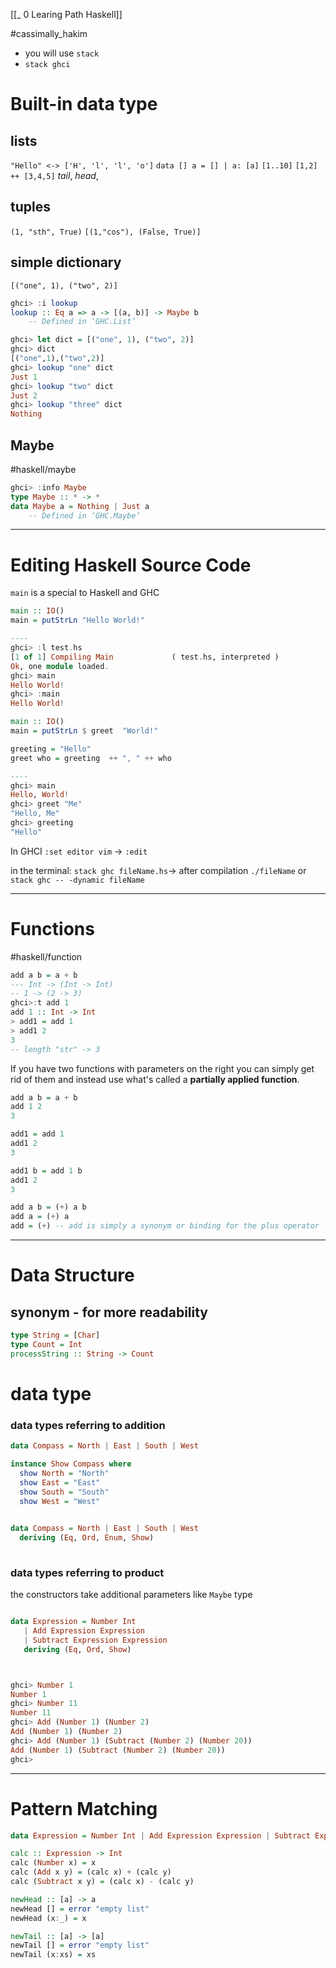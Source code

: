 [[_ 0 Learing Path Haskell]]

#cassimally_hakim 
- you will use `stack`
- `stack ghci`


# Built-in data type
## lists
`"Hello" <-> ['H', 'l', 'l', 'o']`
`data [] a = [] | a: [a]`
`[1..10]`
`[1,2] ++ [3,4,5]`
*tail*, *head*, 

## tuples
`(1, "sth", True)`
`[(1,"cos"), (False, True)]`

## simple dictionary
`[("one", 1), ("two", 2)]`

```haskell
ghci> :i lookup
lookup :: Eq a => a -> [(a, b)] -> Maybe b
  	-- Defined in ‘GHC.List’

ghci> let dict = [("one", 1), ("two", 2)]
ghci> dict
[("one",1),("two",2)]
ghci> lookup "one" dict
Just 1
ghci> lookup "two" dict
Just 2
ghci> lookup "three" dict
Nothing
```

## Maybe
#haskell/maybe 
```haskell
ghci> :info Maybe
type Maybe :: * -> *
data Maybe a = Nothing | Just a
  	-- Defined in ‘GHC.Maybe’
```

---------
# Editing Haskell Source Code
`main` is a special to Haskell and GHC


```haskell
main :: IO()
main = putStrLn "Hello World!"

----
ghci> :l test.hs 
[1 of 1] Compiling Main             ( test.hs, interpreted )
Ok, one module loaded.
ghci> main
Hello World!
ghci> :main
Hello World!

```


```haskell
main :: IO()
main = putStrLn $ greet  "World!"

greeting = "Hello"
greet who = greeting  ++ ", " ++ who

----
ghci> main
Hello, World!
ghci> greet "Me"
"Hello, Me"
ghci> greeting
"Hello"

```

In GHCI `:set editor vim` -> `:edit`

in the terminal:
`stack ghc fileName.hs`-> after compilation `./fileName`
or
`stack ghc -- -dynamic fileName`

-----------
# Functions
#haskell/function 

```haskell
add a b = a + b
--- Int -> (Int -> Int)
-- 1 -> (2 -> 3)
ghci>:t add 1
add 1 :: Int -> Int
> add1 = add 1
> add1 2
3
-- length "str" -> 3

```

If you have two functions with parameters on the right you can simply get rid of them and instead use what's called a **partially applied function**.
```haskell
add a b = a + b
add 1 2 
3

add1 = add 1
add1 2
3

add1 b = add 1 b
add1 2
3

add a b = (+) a b
add a = (+) a
add = (+) -- add is simply a synonym or binding for the plus operator
```


----
# Data Structure

## synonym - for more readability
```haskell
type String = [Char]
type Count = Int
processString :: String -> Count

```

# data type
### data types referring to addition
```haskell
data Compass = North | East | South | West

instance Show Compass where
  show North = "North"
  show East = "East"
  show South = "South"
  show West = "West"
                     
```

```haskell
data Compass = North | East | South | West
  deriving (Eq, Ord, Enum, Show)
                     
```


### data types referring to product
the constructors take additional parameters
like `Maybe` type

```haskell

data Expression = Number Int
   | Add Expression Expression
   | Subtract Expression Expression
   deriving (Eq, Ord, Show)



ghci> Number 1
Number 1
ghci> Number 11
Number 11
ghci> Add (Number 1) (Number 2)
Add (Number 1) (Number 2)
ghci> Add (Number 1) (Subtract (Number 2) (Number 20))
Add (Number 1) (Subtract (Number 2) (Number 20))
ghci> 

```

--------
# Pattern Matching
```haskell
data Expression = Number Int | Add Expression Expression | Subtract Expression Expression deriving (Eq, Ord, Show)

calc :: Expression -> Int
calc (Number x) = x
calc (Add x y) = (calc x) + (calc y)
calc (Subtract x y) = (calc x) - (calc y)

newHead :: [a] -> a
newHead [] = error "empty list"
newHead (x:_) = x

newTail :: [a] -> [a]
newTail [] = error "empty list"
newTail (x:xs) = xs
```













